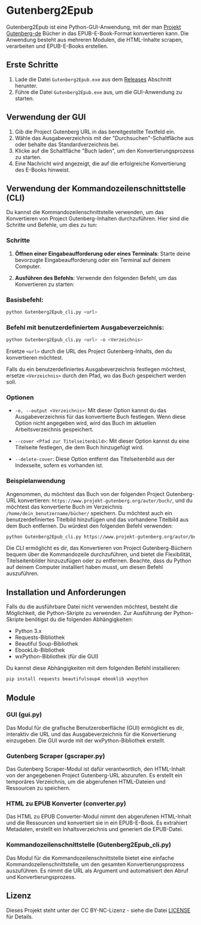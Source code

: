 # Gutenberg2Epub

Gutenberg2Epub ist eine Python-GUI-Anwendung, mit der man [Projekt Gutenberg-de](https://www.projekt-gutenberg.org) Bücher in das EPUB-E-Book-Format konvertieren kann. Die Anwendung besteht aus mehreren Modulen, die HTML-Inhalte scrapen, verarbeiten und EPUB-E-Books erstellen.

## Erste Schritte

1. Lade die Datei `Gutenberg2Epub.exe` aus dem [Releases](https://github.com/JohnButzel/gutenberg2epub/releases) Abschnitt herunter.
2. Führe die Datei `Gutenberg2Epub.exe` aus, um die GUI-Anwendung zu starten.

## Verwendung der GUI

1. Gib die Project Gutenberg URL in das bereitgestellte Textfeld ein.
2. Wähle das Ausgabeverzeichnis mit der "Durchsuchen"-Schaltfläche aus oder behalte das Standardverzeichnis bei.
3. Klicke auf die Schaltfläche "Buch laden", um den Konvertierungsprozess zu starten.
4. Eine Nachricht wird angezeigt, die auf die erfolgreiche Konvertierung des E-Books hinweist.

## Verwendung der Kommandozeilenschnittstelle (CLI)

Du kannst die Kommandozeilenschnittstelle verwenden, um das Konvertieren von Project Gutenberg-Inhalten durchzuführen. Hier sind die Schritte und Befehle, um dies zu tun:

### Schritte

1. **Öffnen einer Eingabeaufforderung oder eines Terminals**: Starte deine bevorzugte Eingabeaufforderung oder ein Terminal auf deinem Computer.

2. **Ausführen des Befehls**: Verwende den folgenden Befehl, um das Konvertieren zu starten:

### Basisbefehl:

```bash
python Gutenberg2Epub_cli.py <url>
```

### Befehl mit benutzerdefiniertem Ausgabeverzeichnis:

```bash
python Gutenberg2Epub_cli.py <url> -o <Verzeichnis>
```

Ersetze `<url>` durch die URL des Project Gutenberg-Inhalts, den du konvertieren möchtest.

Falls du ein benutzerdefiniertes Ausgabeverzeichnis festlegen möchtest, ersetze `<Verzeichnis>` durch den Pfad, wo das Buch gespeichert werden soll.

### Optionen

- `-o, --output <Verzeichnis>`: Mit dieser Option kannst du das Ausgabeverzeichnis für das konvertierte Buch festlegen. Wenn diese Option nicht angegeben wird, wird das Buch im aktuellen Arbeitsverzeichnis gespeichert.

- `--cover <Pfad zur Titelseitenbild>`: Mit dieser Option kannst du eine Titelseite festlegen, die dem Buch hinzugefügt wird.

- `--delete-cover`: Diese Option entfernt das Titelseitenbild aus der Indexseite, sofern es vorhanden ist.

### Beispielanwendung

Angenommen, du möchtest das Buch von der folgenden Project Gutenberg-URL konvertieren: `https://www.projekt-gutenberg.org/autor/buch/`, und du möchtest das konvertierte Buch im Verzeichnis `/home/dein_benutzername/bücher/` speichern. Du möchtest auch ein benutzerdefiniertes Titelbild hinzufügen und das vorhandene Titelbild aus dem Buch entfernen. Du würdest den folgenden Befehl verwenden:

```bash
python Gutenberg2Epub_cli.py https://www.projekt-gutenberg.org/autor/buch/ -o /home/dein_benutzername/bücher/ --cover /pfad/zum/cover.png --delete-cover
```

Die CLI ermöglicht es dir, das Konvertieren von Project Gutenberg-Büchern bequem über die Kommandozeile durchzuführen, und bietet die Flexibilität, Titelseitenbilder hinzuzufügen oder zu entfernen. Beachte, dass du Python auf deinem Computer installiert haben musst, um diesen Befehl auszuführen.
## Installation und Anforderungen

Falls du die ausführbare Datei nicht verwenden möchtest, besteht die Möglichkeit, die Python-Skripte zu verwenden. Zur Ausführung der Python-Skripte benötigst du die folgenden Abhängigkeiten:

- Python 3.x
- Requests-Bibliothek
- Beautiful Soup-Bibliothek
- EbookLib-Bibliothek
- wxPython-Bibliothek (für die GUI)

Du kannst diese Abhängigkeiten mit dem folgenden Befehl installieren:

```bash
pip install requests beautifulsoup4 ebooklib wxpython
```


## Module

### GUI (gui.py)

Das Modul für die grafische Benutzeroberfläche (GUI) ermöglicht es dir, interaktiv die URL und das Ausgabeverzeichnis für die Konvertierung einzugeben. Die GUI wurde mit der wxPython-Bibliothek erstellt.

### Gutenberg Scraper (gscraper.py)

Das Gutenberg Scraper-Modul ist dafür verantwortlich, den HTML-Inhalt von der angegebenen Project Gutenberg-URL abzurufen. Es erstellt ein temporäres Verzeichnis, um die abgerufenen HTML-Dateien und Ressourcen zu speichern.

### HTML zu EPUB Konverter (converter.py)

Das HTML zu EPUB Converter-Modul nimmt den abgerufenen HTML-Inhalt und die Ressourcen und konvertiert sie in ein EPUB-E-Book. Es extrahiert Metadaten, erstellt ein Inhaltsverzeichnis und generiert die EPUB-Datei.

### Kommandozeilenschnittstelle (Gutenberg2Epub_cli.py)

Das Modul für die Kommandozeilenschnittstelle bietet eine einfache Kommandozeilenschnittstelle, um den gesamten Konvertierungsprozess auszuführen. Es nimmt die URL als Argument und automatisiert den Abruf und Konvertierungsprozess.



## Lizenz

Dieses Projekt steht unter der CC BY-NC-Lizenz - siehe die Datei [LICENSE](LICENSE) für Details.
